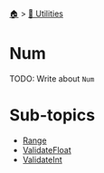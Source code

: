 <!--startTocHeader-->
[🏠](../../README.md) > [🔧 Utilities](../README.md)
# Num
<!--endTocHeader-->
TODO: Write about `Num`
<!--startTocSubtopic-->
# Sub-topics
* [Range](range.md)
* [ValidateFloat](validate-float.md)
* [ValidateInt](validate-int.md)
<!--endTocSubtopic-->